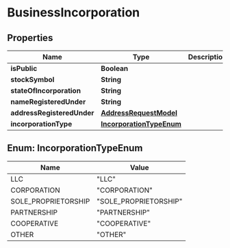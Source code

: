 
# BusinessIncorporation

## Properties
Name | Type | Description | Notes
------------ | ------------- | ------------- | -------------
**isPublic** | **Boolean** |  |  [optional]
**stockSymbol** | **String** |  |  [optional]
**stateOfIncorporation** | **String** |  |  [optional]
**nameRegisteredUnder** | **String** |  |  [optional]
**addressRegisteredUnder** | [**AddressRequestModel**](AddressRequestModel.md) |  |  [optional]
**incorporationType** | [**IncorporationTypeEnum**](#IncorporationTypeEnum) |  |  [optional]


<a name="IncorporationTypeEnum"></a>
## Enum: IncorporationTypeEnum
Name | Value
---- | -----
LLC | &quot;LLC&quot;
CORPORATION | &quot;CORPORATION&quot;
SOLE_PROPRIETORSHIP | &quot;SOLE_PROPRIETORSHIP&quot;
PARTNERSHIP | &quot;PARTNERSHIP&quot;
COOPERATIVE | &quot;COOPERATIVE&quot;
OTHER | &quot;OTHER&quot;



